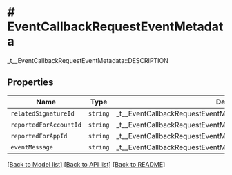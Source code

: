# # EventCallbackRequestEventMetadata

_t__EventCallbackRequestEventMetadata::DESCRIPTION

## Properties

Name | Type | Description | Notes
------------ | ------------- | ------------- | -------------
| `relatedSignatureId` | ```string``` |  _t__EventCallbackRequestEventMetadata::RELATED_SIGNATURE_ID  |  |
| `reportedForAccountId` | ```string``` |  _t__EventCallbackRequestEventMetadata::REPORTED_FOR_ACCOUNT_ID  |  |
| `reportedForAppId` | ```string``` |  _t__EventCallbackRequestEventMetadata::REPORTED_FOR_APP_ID  |  |
| `eventMessage` | ```string``` |  _t__EventCallbackRequestEventMetadata::EVENT_MESSAGE  |  |

[[Back to Model list]](../../README.md#models) [[Back to API list]](../../README.md#endpoints) [[Back to README]](../../README.md)
